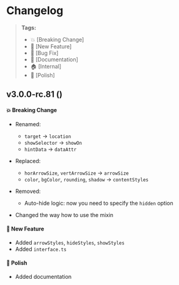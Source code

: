 Changelog
=========

> **Tags:**
> - :boom:       [Breaking Change]
> - :rocket:     [New Feature]
> - :bug:        [Bug Fix]
> - :memo:       [Documentation]
> - :house:      [Internal]
> - :nail_care:  [Polish]

## v3.0.0-rc.81 ()

#### :boom: Breaking Change

* Renamed:
  * `target` -> `location`
  * `showSelector` -> `showOn`
  * `hintData` -> `dataAttr`

* Replaced:
  * `horArrowSize`, `vertArrowSize` -> `arrowSize`
  * `color`, `bgColor`, `rounding`, `shadow` -> `contentStyles`

* Removed:
  * Auto-hide logic: now you need to specify the `hidden` option

* Changed the way how to use the mixin

#### :rocket: New Feature

* Added `arrowStyles`, `hideStyles`, `showStyles`
* Added `interface.ts`

#### :nail_care: Polish

* Added documentation
